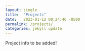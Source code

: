 ```yaml
---
layout: single
title:  "Projects"
date:   2023-01-12 00:24:46 -0500
permalink: /projects/
categories: jekyll update
---
```

Project info to be added!

